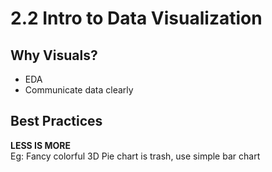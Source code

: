 # 2.2 Intro to Data Visualization

## Why Visuals?
* EDA
* Communicate data clearly

## Best Practices
**LESS IS MORE**  
Eg: Fancy colorful 3D Pie chart is trash, use simple bar chart